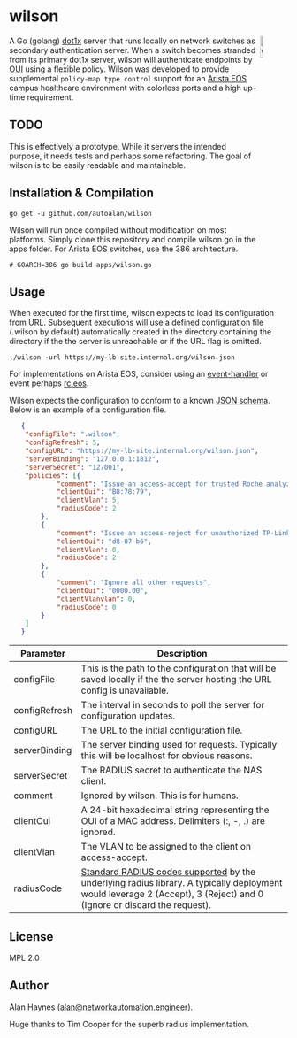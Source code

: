 

# wilson

<img src="https://github.com/autoalan/wilson/raw/master/images/wilson.jpg" alt="wilson" align="right" width="10%"/>A Go (golang) [dot1x](https://github.com/layeh/radius) server that runs locally on network switches as secondary authentication server. When a switch becomes stranded from its primary dot1x server, wilson will authenticate endpoints by [OUI](https://en.wikipedia.org/wiki/Organizationally_unique_identifier) using a flexible policy. Wilson was developed to provide supplemental `policy-map type control` support for an [Arista EOS](https://www.arista.com/en/products/eos) campus healthcare environment with colorless ports and a high up-time requirement.



## TODO

This is effectively a prototype. While it servers the intended purpose, it needs tests and perhaps some refactoring. The goal of wilson is to be easily readable and maintainable. 



## Installation & Compilation

```
go get -u github.com/autoalan/wilson
```

Wilson will run once compiled without modification on most platforms. Simply clone this repository and compile wilson.go in the apps folder.  For Arista EOS switches, use the 386 architecture.  

```
# GOARCH=386 go build apps/wilson.go
```



## Usage

When executed for the first time, wilson expects to load its configuration from URL. Subsequent executions will use a defined configuration file (.wilson by default) automatically created in the directory containing the directory if the the server is unreachable or if the URL flag is omitted.


```
./wilson -url https://my-lb-site.internal.org/wilson.json
```

For implementations on Arista EOS, consider using an [event-handler](https://www.arista.com/en/um-eos/eos-section-3-9-command-line-interface-commands#ww1124606) or event perhaps [rc.eos](https://www.arista.com/assets/data/pdf/Whitepapers/Arista_EOS_parser.pdf).


Wilson expects the configuration to conform to a known [JSON schema](https://github.com/autoalan/wilson/blob/35d32639d00e05aeb7c1a301a6d2e96112d53034/schema.go#L23-L101). Below is an example of a configuration file.

```json
   {
   	"configFile": ".wilson",
   	"configRefresh": 5,
   	"configURL": "https://my-lb-site.internal.org/wilson.json",
   	"serverBinding": "127.0.0.1:1812",
   	"serverSecret": "127001",
   	"policies": [{
   			"comment": "Issue an access-accept for trusted Roche analyzers",
   			"clientOui": "B8:78:79",
   			"clientVlan": 5,
   			"radiusCode": 2
   		},
   		{
   			"comment": "Issue an access-reject for unauthorized TP-Link endpoints",
   			"clientOui": "d8-07-b6",
   			"clientVlan": 0,
   			"radiusCode": 2
   		},
   		{
   			"comment": "Ignore all other requests",
   			"clientOui": "0000.00",
   			"clientVlanvlan": 0,
   			"radiusCode": 0
   		}
   	]
   }
```



| Parameter     | Description                                                  |
| ------------- | ------------------------------------------------------------ |
| configFile    | This is the path to the configuration that will be saved locally if the the server hosting the URL config is unavailable. |
| configRefresh | The interval in seconds to poll the server for configuration updates. |
| configURL     | The URL to the initial configuration file.                   |
| serverBinding | The server binding used for requests. Typically this will be localhost for obvious reasons. |
| serverSecret  | The RADIUS secret to authenticate the NAS client.            |
| comment       | Ignored by wilson. This is for humans.                       |
| clientOui     | A 24-bit hexadecimal string representing the OUI of a MAC address. Delimiters (:, -, .) are ignored. |
| clientVlan    | The VLAN to be assigned to the client on access-accept.      |
| radiusCode    | [Standard RADIUS codes supported](https://github.com/layeh/radius/blob/3e43fd4ead922ac65515918994c1e7942d1f0013/code.go#L11-L27) by the underlying radius library. A typically deployment would leverage 2 (Accept), 3 (Reject) and 0 (Ignore or discard the request). |



## License

MPL 2.0



## Author

Alan Haynes (alan@networkautomation.engineer). 

Huge thanks to Tim Cooper for the superb radius implementation.

